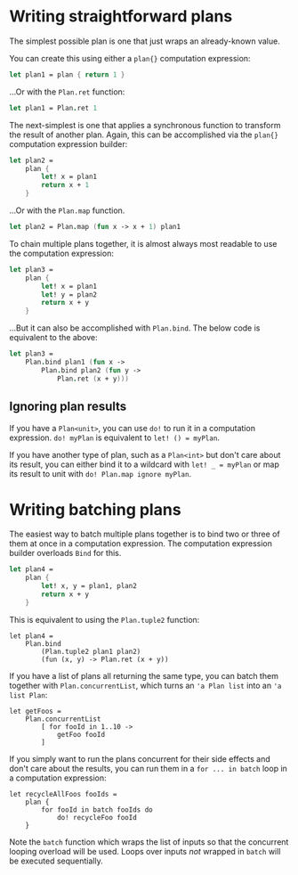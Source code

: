 # Writing straightforward plans

The simplest possible plan is one that just wraps an already-known value.

You can create this using either a `plan{}` computation expression:

```fsharp
let plan1 = plan { return 1 }
```

...Or with the `Plan.ret` function:

```fsharp
let plan1 = Plan.ret 1
```

The next-simplest is one that applies a synchronous function to transform the
result of another plan. Again, this can be accomplished via the `plan{}`
computation expression builder:

```fsharp
let plan2 =
    plan {
        let! x = plan1
        return x + 1
    }
```

...Or with the `Plan.map` function.

```fsharp
let plan2 = Plan.map (fun x -> x + 1) plan1
```

To chain multiple plans together, it is almost always most readable to use the
computation expression:

```fsharp
let plan3 =
    plan {
        let! x = plan1
        let! y = plan2
        return x + y
    }
```

...But it can also be accomplished with `Plan.bind`. The below code is equivalent to the above:

```fsharp
let plan3 =
    Plan.bind plan1 (fun x ->
        Plan.bind plan2 (fun y ->
            Plan.ret (x + y)))
```

## Ignoring plan results

If you have a `Plan<unit>`, you can use `do!` to run it in a computation expression.
`do! myPlan` is equivalent to `let! () = myPlan`.

If you have another type of plan, such as a `Plan<int>` but don't care about its
result, you can either bind it to a wildcard with `let! _ = myPlan` or map its
result to unit with `do! Plan.map ignore myPlan`.

# Writing batching plans

The easiest way to batch multiple plans together is to bind two or three of them
at once in a computation expression. The computation expression builder
overloads `Bind` for this.

```fsharp
let plan4 =
    plan {
        let! x, y = plan1, plan2
        return x + y
    }
```

This is equivalent to using the `Plan.tuple2` function:

```
let plan4 =
    Plan.bind
        (Plan.tuple2 plan1 plan2)
        (fun (x, y) -> Plan.ret (x + y))
```

If you have a list of plans all returning the same type, you can batch them
together with `Plan.concurrentList`, which turns an `'a Plan list` into an `'a
list Plan`:

```
let getFoos =
    Plan.concurrentList
        [ for fooId in 1..10 ->
            getFoo fooId
        ]
```

If you simply want to run the plans concurrent for their side effects and don't
care about the results, you can run them in a `for ... in batch` loop in a
computation expression:

```
let recycleAllFoos fooIds =
    plan {
        for fooId in batch fooIds do
            do! recycleFoo fooId
    }
```

Note the `batch` function which wraps the list of inputs so that the concurrent
looping overload will be used. Loops over inputs _not_ wrapped in `batch` will
be executed sequentially.

